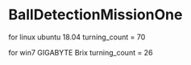 # BallDetectionMissionOne

for linux ubuntu 18.04 turning_count = 70

for win7 GIGABYTE Brix turning_count = 26